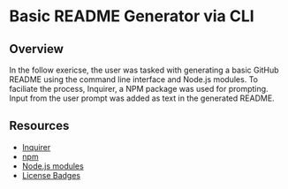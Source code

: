 # Basic README Generator via CLI

## Overview
In the follow exericse, the user was tasked with generating a basic GitHub README using the command line interface and Node.js modules. To faciliate the process, Inquirer, a NPM package was used for prompting. Input from the user prompt was added as text in the generated README.

## Resources
- [Inquirer](https://www.npmjs.com/package/inquirer)
- [npm](https://www.npmjs.com/)
- [Node.js modules](https://www.w3schools.com/nodejs/nodejs_modules.asp)
- [License Badges](https://gist.github.com/lukas-h/2a5d00690736b4c3a7ba)

